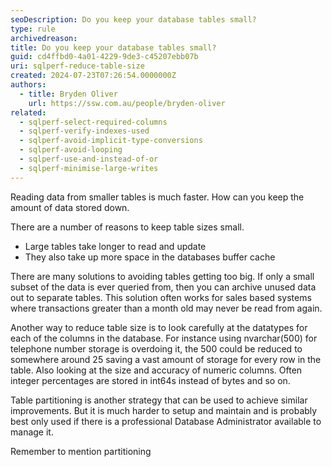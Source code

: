 ```yaml
---
seoDescription: Do you keep your database tables small?
type: rule
archivedreason:
title: Do you keep your database tables small?
guid: cd4ffbd0-4a01-4229-9de3-c45207ebb07b
uri: sqlperf-reduce-table-size
created: 2024-07-23T07:26:54.0000000Z
authors:
  - title: Bryden Oliver
    url: https://ssw.com.au/people/bryden-oliver
related:
  - sqlperf-select-required-columns
  - sqlperf-verify-indexes-used
  - sqlperf-avoid-implicit-type-conversions
  - sqlperf-avoid-looping
  - sqlperf-use-and-instead-of-or
  - sqlperf-minimise-large-writes
---
```


Reading data from smaller tables is much faster. How can you keep the amount of data stored down.

<!--endintro-->

There are a number of reasons to keep table sizes small.

* Large tables take longer to read and update
* They also take up more space in the databases buffer cache

There are many solutions to avoiding tables getting too big. If only a small subset of the data is ever queried from, then you can archive unused data out to separate tables. This solution often works for sales based systems where transactions greater than a month old may never be read from again.

Another way to reduce table size is to look carefully at the datatypes for each of the columns in the database. For instance using nvarchar(500) for telephone number storage is overdoing it, the 500 could be reduced to somewhere around 25 saving a vast amount of storage for every row in the table. Also looking at the size and accuracy of numeric columns. Often integer percentages are stored in int64s instead of bytes and so on.

Table partitioning is another strategy that can be used to achieve similar improvements. But it is much harder to setup and maintain and is probably best only used if there is a professional Database Administrator available to manage it.

Remember to mention partitioning
